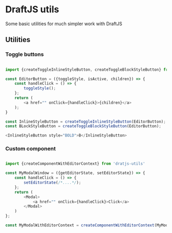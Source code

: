 # DraftJS utils

Some basic utilities for much simpler work with DraftJS

## Utilities

### Toggle buttons

```typescript jsx

import {createToggleInlineStyleButton, createToggleBlockStyleButton} from 'draftjs-utils';

const EditorButton = ({toggleStyle, isActive, children}) => {
    const handleClick = () => {
        toggleStyle();
    };
    return (
        <a href="" onClick={handleClick}>{children}</a>
    );
}

const InlineStyleButton = createToggleInlineStyleButton(EditorButton);
const BLockStyleButton = createToggleBlockStyleButton(EditorButton);

<InlineStyleButton style="BOLD">B</InlineStyleButton>
```

### Custom component

```typescript jsx

import {createComponentWithEditorContext} from 'dratjs-utils'

const MyModalWindow = ({getEditorState, setEditorState}) => {
    const handleClick = () => {
        setEditorState(/*....*/);
    };
    return (
        <Modal>
        	<a href="" onClick={handleClick}>Click</a>
        </Modal>
    )
};

const MyModalWithEditorContext = createComponentWithEditorContext(MyModalWindow);

```